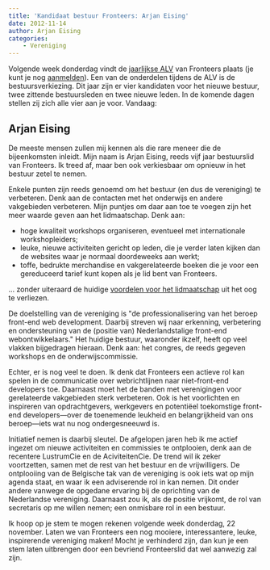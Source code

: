 ```yaml
---
title: 'Kandidaat bestuur Fronteers: Arjan Eising'
date: 2012-11-14
author: Arjan Eising
categories:
    - Vereniging
---
```


Volgende week donderdag vindt de [jaarlijkse ALV](/blog/2012/10/kom-naar-de-algemene-ledenvergadering-2012) van Fronteers plaats (je kunt je nog [aanmelden](/vereniging/bestuur#formulier-1)). Een van de onderdelen tijdens de ALV is de bestuursverkiezing. Dit jaar zijn er vier kandidaten voor het nieuwe bestuur, twee zittende bestuursleden en twee nieuwe leden. In de komende dagen stellen zij zich alle vier aan je voor. Vandaag:

## Arjan Eising

De meeste mensen zullen mij kennen als die rare meneer die de bijeenkomsten inleidt. Mijn naam is Arjan Eising, reeds vijf jaar bestuurslid van Fronteers. Ik treed af, maar ben ook verkiesbaar om opnieuw in het bestuur zetel te nemen.

Enkele punten zijn reeds genoemd om het bestuur (en dus de vereniging) te verbeteren. Denk aan de contacten met het onderwijs en andere vakgebieden verbeteren. Mijn puntjes om daar aan toe te voegen zijn het meer waarde geven aan het lidmaatschap. Denk aan:

-   hoge kwaliteit workshops organiseren, eventueel met internationale workshopleiders;
-   leuke, nieuwe activiteiten gericht op leden, die je verder laten kijken dan de websites waar je normaal doordeweeks aan werkt;
-   toffe, bedrukte merchandise en vakgerelateerde boeken die je voor een gereduceerd tarief kunt kopen als je lid bent van Fronteers.

… zonder uiteraard de huidige [voordelen voor het lidmaatschap](/vereniging/lidmaatschap) uit het oog te verliezen.

De doelstelling van de vereniging is "de professionalisering van het beroep front-end web development. Daarbij streven wij naar erkenning, verbetering en ondersteuning van de (positie van) Nederlandstalige front-end webontwikkelaars." Het huidige bestuur, waaronder ikzelf, heeft op veel vlakken bijgedragen hieraan. Denk aan: het congres, de reeds gegeven workshops en de onderwijscommissie.

Echter, er is nog veel te doen. Ik denk dat Fronteers een actieve rol kan spelen in de communicatie over webrichtlijnen naar niet-front-end developers toe. Daarnaast moet het de banden met verenigingen voor gerelateerde vakgebieden sterk verbeteren. Ook is het voorlichten en inspireren van opdrachtgevers, werkgevers en potentiëel toekomstige front-end developers—over de toenemende leukheid en belangrijkheid van ons beroep—iets wat nu nog ondergesneeuwd is.

Initiatief nemen is daarbij sleutel. De afgelopen jaren heb ik me actief ingezet om nieuwe activiteiten en commissies te ontplooien, denk aan de recentere LustrumCie en de AciviteitenCie. De trend wil ik zeker voortzetten, samen met de rest van het bestuur en de vrijwilligers. De ontplooiing van de Belgische tak van de vereniging is ook iets wat op mijn agenda staat, en waar ik een adviserende rol in kan nemen. Dit onder andere vanwege de opgedane ervaring bij de oprichting van de Nederlandse vereniging. Daarnaast zou ik, als de positie vrijkomt, de rol van secretaris op me willen nemen; een onmisbare rol in een bestuur.

Ik hoop op je stem te mogen rekenen volgende week donderdag, 22 november. Laten we van Fronteers een nog mooiere, interessantere, leuke, inspirerende vereniging maken! Mocht je verhinderd zijn, dan kun je een stem laten uitbrengen door een bevriend Fronteerslid dat wel aanwezig zal zijn.
